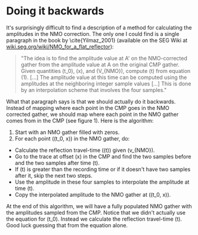 # Doing it backwards

It's surprisingly difficult to find a description of a method for calculating the amplitudes in the NMO correction.
The only one I could find is a single paragraph in the book by \cite{Yilmaz_2001} (available on the SEG Wiki at [wiki.seg.org/wiki/NMO\_for\_a\_flat\_reflector](http://wiki.seg.org/wiki/NMO_for_a_flat_reflector)):

> "The idea is to find the amplitude value at A' on the NMO-corrected gather from the amplitude value at A on the original CMP gather. Given quantities \(t_0\), \(x\), and \(V_{NMO}\), compute \(t\) from equation (1). [...] The amplitude value at this time can be computed using the amplitudes at the neighboring integer sample values [...] This is done by an interpolation scheme that involves the four samples."

What that paragraph says is that we should actually do it backwards. 
Instead of mapping where each point in the CMP goes in the NMO corrected gather, we should map where each point in the NMO gather comes from in the CMP (see figure 1).
Here is the algorithm:

1. Start with an NMO gather filled with zeros.
2. For each point (\(t_0, x\)) in the NMO gather, do:

* Calculate the reflection travel-time (\(t\)) given \(v_{NMO}\).
* Go to the trace at offset \(x\) in the CMP and find the two samples before and the two samples after time \(t\).
* If \(t\) is greater than the recording time or if it doesn't have two samples after it, skip the next two steps.
* Use the amplitude in these four samples to interpolate the amplitude at time \(t\).
* Copy the interpolated amplitude to the NMO gather at (\(t_0, x\)).

At the end of this algorithm, we will have a fully populated NMO gather with the amplitudes sampled from the CMP. 
Notice that we didn't actually use the equation for \(t_0\).
Instead we calculate the reflection travel-time \(t\).
Good luck guessing that from the equation alone.